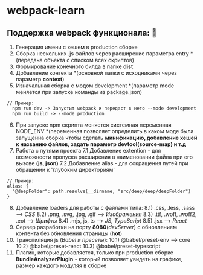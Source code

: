 # webpack-learn #
## Поддержка webpack функционала: 🎁
1. Генерация имени с хешем в production сборке
2. Сборка нескольких .js файлов через расширение параметра entry *(передача объекта с списком всех скриптов)
3. Формирование конечного билда в папке **dist**
4. Добавление контекта *(основной папки с исходниками через параметр **context**)
5. Изначальная сборка с модом development *(параметр mode меняется при запуске команды из package.json)
```
// Пример:
  npm run dev -> Запустит webpack и передаст в него --mode development
  npm run build -> --mode production
```
6. При запуске npm скрипта меняется системная переменная NODE_ENV *(переменная позволяет определить в каком моде была запущенна сборка чтобы сделать **минификацию, добавление хешей к названию файлов, задать параметр devtool(source-map) и т.д**
7. Работа с путями проекта
  7.1 Добавление extention - для возможности пропуска расширения в наименовании файла при его вызове **(js, json)**
  7.2 Добавление alias - для сокращения путей при обращении к 'глубоким директориям'
```
// Пример:
alias: {
  "@deepFolder": path.resolve(__dirname, "src/deep/deep/deepFolder")
}
```
8) Добавление loaders для работы с файлами типа: 
8.1) .css, .less, .sass --> *CSS*
8.2) .png, .svg, .jpg, .gif --> *Изображения*
8.3) .ttf, .woff, .woff2, .eot --> *Шрифты*
8.4) .mjs, js, ts --> *JS, TypeScript*
8.5) .jsx --> *React*
9) Сервер разработки на порту **8080**(*devServer*) с обновлением контента без обновления страницы (**hot**)
10) Транспиляция js (*Babel и пресеты*):
10.1) @babel/preset-env --> core
10.2) @babel/preset-react
10.3) @babel/preset-typescript
11) Плагин, которые добавляется, только при production сборке **BundleAnalyzerPlugin** - который позволяет увидеть на графике, размер каждого модуляя в сборке
